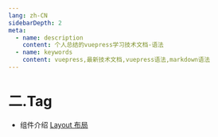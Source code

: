 ```yaml
---
lang: zh-CN
sidebarDepth: 2
meta:
  - name: description
    content: 个人总结的vuepress学习技术文档-语法
  - name: keywords
    content: vuepress,最新技术文档,vuepress语法,markdown语法
---
```


# 二.Tag

- 组件介绍
  [Layout 布局](https://element-plus.gitee.io/#/zh-CN/component/layout)
